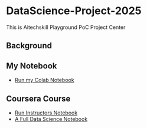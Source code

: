 # DataScience-Project-2025
This is Aitechskill Playground PoC Project Center
## Background

## My Notebook
* [Run my Colab Notebook](https://github.com/obisu/DataScience-Project-2025/blob/main/data_science_notebook.ipynb)

## Coursera Course
* [Run Instructors Notebook](https://github.com/noahgift/DataScience-Demo-2022/blob/main/data_science_notebook.ipynb)
* [A Full Data Science Notebook](https://github.com/paiml/minimal-python)
